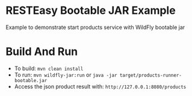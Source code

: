 RESTEasy Bootable JAR Example
=============================

Example to demonstrate start products service with WildFly bootable jar

Build And Run
=============

* To build: `mvn clean install`
* To run: `mvn wildfly-jar:run` or `java -jar target/products-runner-bootable.jar`
* Access the json product result with: `http://127.0.0.1:8080/products`
